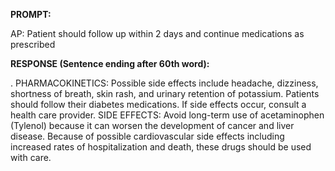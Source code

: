 **PROMPT:**

AP:  Patient should follow up within 2 days and continue medications as prescribed

**RESPONSE (Sentence ending after 60th word):**

.  PHARMACOKINETICS: Possible side effects include headache, dizziness, shortness of breath, skin rash, and urinary retention of potassium. Patients should follow their diabetes medications. If side effects occur, consult a health care provider. SIDE EFFECTS: Avoid long-term use of acetaminophen (Tylenol) because it can worsen the development of cancer and liver disease. Because of possible cardiovascular side effects including increased rates of hospitalization and death, these drugs should be used with care. 
